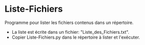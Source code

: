 # Liste-Fichiers
Programme pour lister les fichiers contenus dans un répertoire.  

* La liste est écrite dans un fichier: "Liste_des_Fichiers.txt".
* Copier Liste-Fichiers.py dans le répertoire à lister et l'exécuter.
